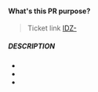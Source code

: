 #### What's this PR purpose?
> Ticket link [IDZ-](https://iadvize.atlassian.net/browse/IDZ)

##### DESCRIPTION
- 
-
-
